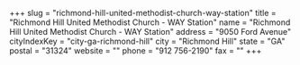+++
slug = "richmond-hill-united-methodist-church-way-station"
title = "Richmond Hill United Methodist Church - WAY Station"
name = "Richmond Hill United Methodist Church - WAY Station"
address = "9050 Ford Avenue"
cityIndexKey = "city-ga-richmond-hill"
city = "Richmond Hill"
state = "GA"
postal = "31324"
website = ""
phone = "912 756-2190"
fax = ""
+++
